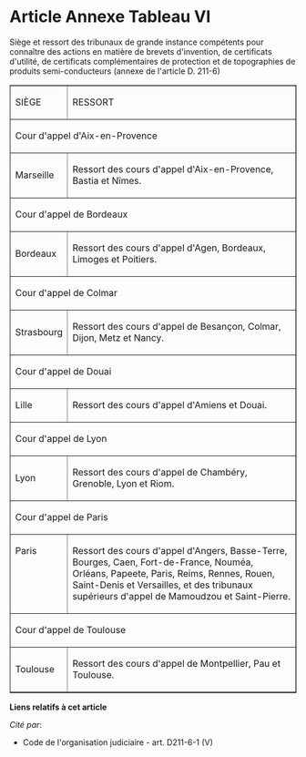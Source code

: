 # Article Annexe Tableau VI

Siège et ressort des tribunaux de grande instance compétents pour connaître des actions en matière de brevets d'invention, de
certificats d'utilité, de certificats complémentaires de protection et de topographies de produits semi-conducteurs (annexe
de l'article D. 211-6)

<table width="720" cellpadding="0" align="center" border="1">
  <tbody>
    <tr>
      <td>

SIÈGE

</td>
      <td>

RESSORT

</td>
    </tr>
    <tr>
      <td colspan="2">

Cour d'appel d'Aix-en-Provence

</td>
    </tr>
    <tr>
      <td>

Marseille

</td>
      <td>

Ressort des cours d'appel d'Aix-en-Provence, Bastia et Nîmes.

</td>
    </tr>
    <tr>
      <td colspan="2">

Cour d'appel de Bordeaux

</td>
    </tr>
    <tr>
      <td>

Bordeaux

</td>
      <td>

Ressort des cours d'appel d'Agen, Bordeaux, Limoges et Poitiers.

</td>
    </tr>
    <tr>
      <td colspan="2">

Cour d'appel de Colmar

</td>
    </tr>
    <tr>
      <td>

Strasbourg

</td>
      <td>

Ressort des cours d'appel de Besançon, Colmar, Dijon, Metz et Nancy.

</td>
    </tr>
    <tr>
      <td colspan="2">

Cour d'appel de Douai

</td>
    </tr>
    <tr>
      <td>

Lille

</td>
      <td>

Ressort des cours d'appel d'Amiens et Douai.

</td>
    </tr>
    <tr>
      <td colspan="2">

Cour d'appel de Lyon

</td>
    </tr>
    <tr>
      <td>

Lyon

</td>
      <td>

Ressort des cours d'appel de Chambéry, Grenoble, Lyon et Riom.

</td>
    </tr>
    <tr>
      <td colspan="2">

Cour d'appel de Paris

</td>
    </tr>
    <tr>
      <td align="left" valign="top">

Paris

</td>
      <td valign="top" align="left">

Ressort des cours d'appel d'Angers, Basse-Terre, Bourges, Caen, Fort-de-France, Nouméa, Orléans, Papeete, Paris, Reims,
Rennes, Rouen, Saint-Denis et Versailles, et des tribunaux supérieurs d'appel de Mamoudzou et Saint-Pierre.

</td>
    </tr>
    <tr>
      <td colspan="2">

Cour d'appel de Toulouse

</td>
    </tr>
    <tr>
      <td>

Toulouse

</td>
      <td>

Ressort des cours d'appel de Montpellier, Pau et Toulouse.

</td>
    </tr>
  </tbody>
</table>

**Liens relatifs à cet article**

_Cité par_:

  - Code de l'organisation judiciaire - art. D211-6-1 (V)
